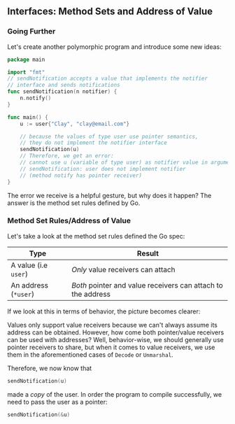 ## Interfaces: Method Sets and Address of Value

### Going Further

Let's create another polymorphic program and introduce some new ideas:

```go
package main

import "fmt"
// sendNotification accepts a value that implements the notifier 
// interface and sends notifications
func sendNotification(n notifier) {
	n.notify()
}

func main() {
	u := user{"Clay", "clay@email.com"}

	// because the values of type user use pointer semantics,
	// they do not implement the notifier interface
	sendNotification(u)
	// Therefore, we get an error:
	// cannot use u (variable of type user) as notifier value in argument to
	// sendNotification: user does not implement notifier 
	// (method notify has pointer receiver)
}
```

The error we receive is a helpful gesture,  but why does it happen? The answer is the method set rules defined by Go.

### Method Set Rules/Address of Value

Let's take a look at the method set rules defined the Go spec:

| Type                 | Result                                                       |
| -------------------- | ------------------------------------------------------------ |
| A value (i.e `user`) | _Only_ value receivers can attach                            |
| An address (`*user`) | _Both_ pointer and value receivers can attach to the address |

If we look at this in terms of behavior, the picture becomes clearer: 

Values only support value receivers because we can't always assume its address can be obtained. However, how come both pointer/value receivers can be used with addresses? Well, behavior-wise, we should generally use pointer receivers to share, but when it comes to value receivers, we use them in the aforementioned cases of `Decode` or `Unmarshal`.

Therefore, we now know that

```go
sendNotification(u)
```

made a _copy_ of the user. In order the program to compile successfully, we need to pass the user as a pointer:

```go
sendNotification(&u)
```

